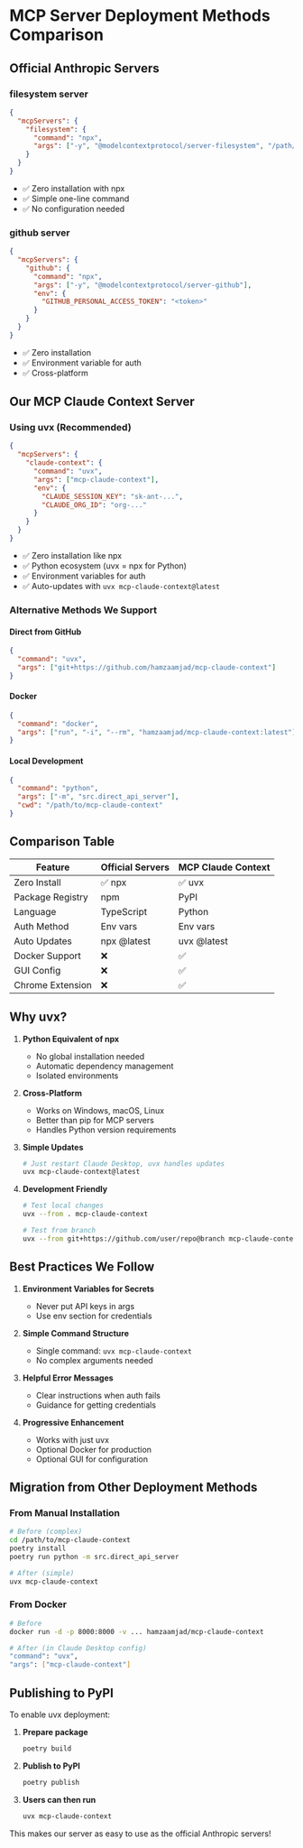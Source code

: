 # MCP Server Deployment Methods Comparison

## Official Anthropic Servers

### filesystem server
```json
{
  "mcpServers": {
    "filesystem": {
      "command": "npx",
      "args": ["-y", "@modelcontextprotocol/server-filesystem", "/path/to/files"]
    }
  }
}
```
- ✅ Zero installation with npx
- ✅ Simple one-line command
- ✅ No configuration needed

### github server
```json
{
  "mcpServers": {
    "github": {
      "command": "npx",
      "args": ["-y", "@modelcontextprotocol/server-github"],
      "env": {
        "GITHUB_PERSONAL_ACCESS_TOKEN": "<token>"
      }
    }
  }
}
```
- ✅ Zero installation
- ✅ Environment variable for auth
- ✅ Cross-platform

## Our MCP Claude Context Server

### Using uvx (Recommended)
```json
{
  "mcpServers": {
    "claude-context": {
      "command": "uvx",
      "args": ["mcp-claude-context"],
      "env": {
        "CLAUDE_SESSION_KEY": "sk-ant-...",
        "CLAUDE_ORG_ID": "org-..."
      }
    }
  }
}
```
- ✅ Zero installation like npx
- ✅ Python ecosystem (uvx = npx for Python)
- ✅ Environment variables for auth
- ✅ Auto-updates with `uvx mcp-claude-context@latest`

### Alternative Methods We Support

#### Direct from GitHub
```json
{
  "command": "uvx",
  "args": ["git+https://github.com/hamzaamjad/mcp-claude-context"]
}
```

#### Docker
```json
{
  "command": "docker",
  "args": ["run", "-i", "--rm", "hamzaamjad/mcp-claude-context:latest"]
}
```

#### Local Development
```json
{
  "command": "python",
  "args": ["-m", "src.direct_api_server"],
  "cwd": "/path/to/mcp-claude-context"
}
```

## Comparison Table

| Feature | Official Servers | MCP Claude Context |
|---------|-----------------|-------------------|
| Zero Install | ✅ npx | ✅ uvx |
| Package Registry | npm | PyPI |
| Language | TypeScript | Python |
| Auth Method | Env vars | Env vars |
| Auto Updates | npx @latest | uvx @latest |
| Docker Support | ❌ | ✅ |
| GUI Config | ❌ | ✅ |
| Chrome Extension | ❌ | ✅ |

## Why uvx?

1. **Python Equivalent of npx**
   - No global installation needed
   - Automatic dependency management
   - Isolated environments

2. **Cross-Platform**
   - Works on Windows, macOS, Linux
   - Better than pip for MCP servers
   - Handles Python version requirements

3. **Simple Updates**
   ```bash
   # Just restart Claude Desktop, uvx handles updates
   uvx mcp-claude-context@latest
   ```

4. **Development Friendly**
   ```bash
   # Test local changes
   uvx --from . mcp-claude-context
   
   # Test from branch
   uvx --from git+https://github.com/user/repo@branch mcp-claude-context
   ```

## Best Practices We Follow

1. **Environment Variables for Secrets**
   - Never put API keys in args
   - Use env section for credentials

2. **Simple Command Structure**
   - Single command: `uvx mcp-claude-context`
   - No complex arguments needed

3. **Helpful Error Messages**
   - Clear instructions when auth fails
   - Guidance for getting credentials

4. **Progressive Enhancement**
   - Works with just uvx
   - Optional Docker for production
   - Optional GUI for configuration

## Migration from Other Deployment Methods

### From Manual Installation
```bash
# Before (complex)
cd /path/to/mcp-claude-context
poetry install
poetry run python -m src.direct_api_server

# After (simple)
uvx mcp-claude-context
```

### From Docker
```bash
# Before
docker run -d -p 8000:8000 -v ... hamzaamjad/mcp-claude-context

# After (in Claude Desktop config)
"command": "uvx",
"args": ["mcp-claude-context"]
```

## Publishing to PyPI

To enable uvx deployment:

1. **Prepare package**
   ```bash
   poetry build
   ```

2. **Publish to PyPI**
   ```bash
   poetry publish
   ```

3. **Users can then run**
   ```bash
   uvx mcp-claude-context
   ```

This makes our server as easy to use as the official Anthropic servers!